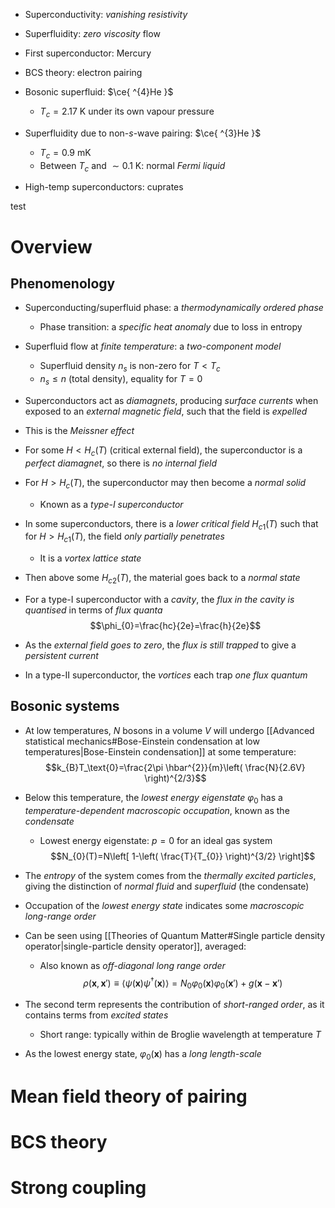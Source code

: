 - Superconductivity: _vanishing resistivity_
- Superfluidity: _zero viscosity_ flow

- First superconductor: Mercury
- BCS theory: electron pairing
- Bosonic superfluid: $\ce{ ^{4}He }$
	- $T_{c}=2.17\text{ K}$ under its own vapour pressure
- Superfluidity due to non-$s$-wave pairing: $\ce{ ^{3}He }$
	- $T_{c}=0.9\text{ mK}$
	- Between $T_{c}$ and $\sim 0.1 \text{ K}$: normal _Fermi liquid_
- High-temp superconductors: cuprates

test
# Overview
## Phenomenology
- Superconducting/superfluid phase: a _thermodynamically ordered phase_
	- Phase transition: a _specific heat anomaly_ due to loss in entropy

- Superfluid flow at _finite temperature_: a _two-component model_
	- Superfluid density $n_s$ is non-zero for $T<T_{c}$
	- $n_{s}\leq n$ (total density), equality for $T=0$

- Superconductors act as _diamagnets_, producing _surface currents_ when exposed to an _external magnetic field_, such that the field is _expelled_
- This is the _Meissner effect_
- For some $H<H_{c}(T)$ (critical external field), the superconductor is a _perfect diamagnet_, so there is _no internal field_
- For $H>H_{c}(T)$, the superconductor may then become a _normal solid_
	- Known as a _type-I superconductor_

- In some superconductors, there is a _lower critical field_ $H_{c1}(T)$ such that for $H>H_{c1}(T)$, the field _only partially penetrates_
	- It is a _vortex lattice state_
- Then above some $H_{c2}(T)$, the material goes back to a _normal state_

- For a type-I superconductor with a _cavity_, the _flux in the cavity is quantised_ in terms of _flux quanta_
$$\phi_{0}=\frac{hc}{2e}=\frac{h}{2e}$$
- As the _external field goes to zero_, the _flux is still trapped_ to give a _persistent current_
- In a type-II superconductor, the _vortices_ each trap _one flux quantum_

## Bosonic systems
- At low temperatures, $N$ bosons in a volume $V$ will undergo [[Advanced statistical mechanics#Bose-Einstein condensation at low temperatures|Bose-Einstein condensation]] at some temperature:
$$k_{B}T_\text{0}=\frac{2\pi \hbar^{2}}{m}\left( \frac{N}{2.6V} \right)^{2/3}$$
- Below this temperature, the _lowest energy eigenstate_ $\varphi_{0}$ has a _temperature-dependent macroscopic occupation_, known as the _condensate_
	- Lowest energy eigenstate: $p=0$ for an ideal gas system
$$N_{0}(T)=N\left[ 1-\left( \frac{T}{T_{0}} \right)^{3/2} \right]$$
- The _entropy_ of the system comes from the _thermally excited particles_, giving the distinction of _normal fluid_ and _superfluid_ (the condensate)

- Occupation of the _lowest energy state_ indicates some _macroscopic long-range order_
- Can be seen using [[Theories of Quantum Matter#Single particle density operator|single-particle density operator]], averaged:
	- Also known as _off-diagonal long range order_
$$\rho(\boldsymbol{x},\boldsymbol{x}')\equiv \langle \psi(\boldsymbol{x})\psi ^{\dagger}(\boldsymbol{x}) \rangle = N_{0}\varphi_{0}(\boldsymbol{x})\varphi_{0}(\boldsymbol{x}')+g(\boldsymbol{x}-\boldsymbol{x}')$$
- The second term represents the contribution of _short-ranged order_, as it contains terms from _excited states_
	- Short range: typically within de Broglie wavelength at temperature $T$
- As the lowest energy state, $\varphi_{0}(\boldsymbol{x})$ has a _long length-scale_

# Mean field theory of pairing

# BCS theory

# Strong coupling
